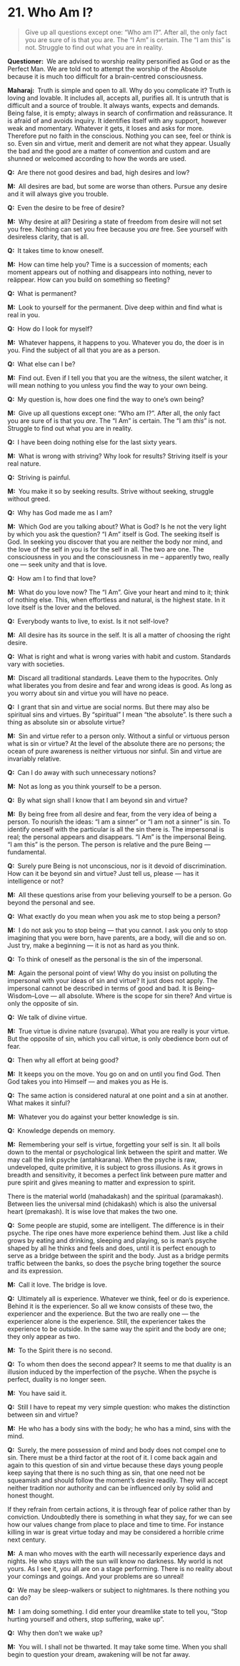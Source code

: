 # 21. Who Am I?

>Give up all questions except one: “Who am I?”. After all, the only fact you are sure of is that you <span style=font-style:normal>are</span>. The “I Am” is certain. The “I am <span style=font-style:normal>this</span>” is not. Struggle to find out what you are in reality.

**Questioner:**&ensp;We are advised to worship reality personified as God or as the Perfect Man. We are told not to attempt the worship of the Absolute because it is much too difficult for a brain-centred consciousness.

**Maharaj:**&ensp;Truth is simple and open to all. Why do you complicate it? Truth is loving and lovable. It includes all, accepts all, purifies all. It is untruth that is difficult and a source of trouble. It always wants, expects and demands. Being false, it is empty; always in search of confirmation and reässurance. It is afraid of and avoids inquiry. It identifies itself with any support, however weak and momentary. Whatever it gets, it loses and asks for more. Therefore put no faith in the conscious. Nothing you can see, feel or think is so. Even sin and virtue, merit and demerit are not what they appear. Usually the bad and the good are a matter of convention and custom and are shunned or welcomed according to how the words are used.

**Q:**&ensp;Are there not good desires and bad, high desires and low?

**M:**&ensp;All desires are bad, but some are worse than others. Pursue any desire and it will always give you trouble.

**Q:**&ensp;Even the desire to be free of desire?

**M:**&ensp;Why desire at all? Desiring a state of freedom from desire will not set you free. Nothing can set you free because you *are* free. See yourself with desireless clarity, that is all.

**Q:**&ensp;It takes time to know oneself.

**M:**&ensp;How can time help you? Time is a succession of moments; each moment appears out of nothing and disappears into nothing, never to reäppear. How can you build on something so fleeting?

**Q:**&ensp;What is permanent?

**M:**&ensp;Look to yourself for the permanent. Dive deep within and find what is real in you.

**Q:**&ensp;How do I look for myself?

**M:**&ensp;Whatever happens, it happens to you. Whatever you do, the doer is in you. Find the subject of all that you are as a person.

**Q:**&ensp;What else can I be?

**M:**&ensp;Find out. Even if I tell you that you are the witness, the silent watcher, it will mean nothing to you unless you find the way to your own being.

**Q:**&ensp;My question is, how does one find the way to one’s own being?

**M:**&ensp;Give up all questions except one: “Who am I?”. After all, the only fact you are sure of is that you *are*. The “I Am” is certain. The “I am *this*” is not. Struggle to find out what you are in reality.

**Q:**&ensp;I have been doing nothing else for the last sixty years.

**M:**&ensp;What is wrong with striving? Why look for results? Striving itself is your real nature.

**Q:**&ensp;Striving is painful.

**M:**&ensp;You make it so by seeking results. Strive without seeking, struggle without greed.

**Q:**&ensp;Why has God made me as I am?

**M:**&ensp;Which God are you talking about? What is God? Is he not the very light by which you ask the question? “I Am” itself is God. The seeking itself is God. In seeking you discover that you are neither the body nor mind, and the love of the self in you is for the self in all. The two are one. The consciousness in you and the consciousness in me – apparently two, really one — seek unity and that is love.

**Q:**&ensp;How am I to find that love?

**M:**&ensp;What do you love now? The “I Am”. Give your heart and mind to it; think of nothing else. This, when effortless and natural, is the highest state. In it love itself is the lover and the beloved.

**Q:**&ensp;Everybody wants to live, to exist. Is it not self-love?

**M:**&ensp;All desire has its source in the self. It is all a matter of choosing the right desire.

**Q:**&ensp;What is right and what is wrong varies with habit and custom. Standards vary with societies.

**M:**&ensp;Discard all traditional standards. Leave them to the hypocrites. Only what liberates you from desire and fear and wrong ideas is good. As long as you worry about sin and virtue you will have no peace.

**Q:**&ensp;I grant that sin and virtue are social norms. But there may also be spiritual sins and virtues. By “spiritual” I mean “the absolute”. Is there such a thing as absolute sin or absolute virtue?

**M:**&ensp;Sin and virtue refer to a person only. Without a sinful or virtuous person what is sin or virtue? At the level of the absolute there are no persons; the ocean of pure awareness is neither virtuous nor sinful. Sin and virtue are invariably relative.

**Q:**&ensp;Can I do away with such unnecessary notions?

**M:**&ensp;Not as long as you think yourself to be a person.

**Q:**&ensp;By what sign shall l know that I am beyond sin and virtue?

**M:**&ensp;By being free from all desire and fear, from the very idea of being a person. To nourish the ideas: “I am a sinner” or “I am not a sinner” is sin. To identify oneself with the particular is all the sin there is. The impersonal is real; the personal appears and disappears. “I Am” is the impersonal Being. “I am this” is the person. The person is relative and the pure Being — fundamental.

**Q:**&ensp;Surely pure Being is not unconscious, nor is it devoid of discrimination. How can it be beyond sin and virtue? Just tell us, please — has it intelligence or not?

**M:**&ensp;All these questions arise from your believing yourself to be a person. Go beyond the personal and see.

**Q:**&ensp;What exactly do you mean when you ask me to stop being a person?

**M:**&ensp;I do not ask you to stop being — that you cannot. I ask you only to stop imagining that you were born, have parents, are a body, will die and so on. Just try, make a beginning — it is not as hard as you think.

**Q:**&ensp;To think of oneself as the personal is the sin of the impersonal.

**M:**&ensp;Again the personal point of view! Why do you insist on polluting the impersonal with your ideas of sin and virtue? It just does not apply. The impersonal cannot be described in terms of good and bad. It is Being–Wisdom–Love — all absolute. Where is the scope for sin there? And virtue is only the opposite of sin.

**Q:**&ensp;We talk of divine virtue.

**M:**&ensp;True virtue is divine nature (<span data-tippy-content="One’s own form, nature, character.">svarupa</span>). What you are really is your virtue. But the opposite of sin, which you call virtue, is only obedience born out of fear.

**Q:**&ensp;Then why all effort at being good?

**M:**&ensp;It keeps you on the move. You go on and on until you find God. Then God takes you into Himself — and makes you as He is.

**Q:**&ensp;The same action is considered natural at one point and a sin at another. What makes it sinful?

**M:**&ensp;Whatever you do against your better knowledge is sin.

**Q:**&ensp;Knowledge depends on memory.

**M:**&ensp;Remembering your self is virtue, forgetting your self is sin. It all boils down to the mental or psychological link between the spirit and matter. We may call the link psyche (<span data-tippy-content="The psyche, mind. Mind in a collective sense, including intelligence (<em>buddhi</em>), ego (<em>ahamkara</em>) and mind (<em>manas</em>).">antahkarana</span>). When the psyche is raw, undeveloped, quite primitive, it is subject to gross illusions. As it grows in breadth and sensitivity, it becomes a perfect link between pure matter and pure spirit and gives meaning to matter and expression to spirit.

There is the material world (<span data-tippy-content="The great expanse of existence, the universe of matter and energy.">mahadakash</span>) and the spiritual (<span data-tippy-content="The great expanse, the timeless and spaceless reality; the Absolute being.">paramakash</span>). Between lies the universal mind (<span data-tippy-content="[<em>chit</em>, to perceive + <em>akash</em>, expanse, sky] <em>Brahman</em> in its aspect of limitless knowledge, the expanse of awareness. Variously used for consciousness, individual as well as universal.">chidakash</span>) which is also the universal heart (<span data-tippy-content="<em>Brahman</em> in its aspect of limitless love. It is another name for <em>chidakash</em>, but it lays stress on the love aspect not on the knowledge aspect. Love is the expression of the Self through the heart.">premakash</span>). It is wise love that makes the two one.

**Q:**&ensp;Some people are stupid, some are intelligent. The difference is in their psyche. The ripe ones have more experience behind them. Just like a child grows by eating and drinking, sleeping and playing, so is man’s psyche shaped by all he thinks and feels and does, until it is perfect enough to serve as a bridge between the spirit and the body. Just as a bridge permits traffic between the banks, so does the psyche bring together the source and its expression.

**M:**&ensp;Call it love. The bridge is love.

**Q:**&ensp;Ultimately all is experience. Whatever we think, feel or do is experience. Behind it is the experiencer. So all we know consists of these two, the experiencer and the experience. But the two are really one — the experiencer alone is the experience. Still, the experiencer takes the experience to be outside. In the same way the spirit and the body are one; they only appear as two.

**M:**&ensp;To the Spirit there is no second.

**Q:**&ensp;To whom then does the second appear? It seems to me that duality is an illusion induced by the imperfection of the psyche. When the psyche is perfect, duality is no longer seen.

**M:**&ensp;You have said it.

**Q:**&ensp;Still I have to repeat my very simple question: who makes the distinction between sin and virtue?

**M:**&ensp;He who has a body sins with the body; he who has a mind, sins with the mind.

**Q:**&ensp;Surely, the mere possession of mind and body does not compel one to sin. There must be a third factor at the root of it. I come back again and again to this question of sin and virtue because these days young people keep saying that there is no such thing as sin, that one need not be squeamish and should follow the moment’s desire readily. They will accept neither tradition nor authority and can be influenced only by solid and honest thought. 

If they refrain from certain actions, it is through fear of police rather than by conviction. Undoubtedly there is something in what they say, for we can see how our values change from place to place and time to time. For instance killing in war is great virtue today and may be considered a horrible crime next century.

**M:**&ensp;A man who moves with the earth will necessarily experience days and nights. He who stays with the sun will know no darkness. My world is not yours. As I see it, you all are on a stage performing. There is no reality about your comings and goings. And your problems are so unreal!

**Q:**&ensp;We may be sleep-walkers or subject to nightmares. Is there nothing you can do?

**M:**&ensp;I am doing something. I did enter your dreamlike state to tell you, “Stop hurting yourself and others, stop suffering, wake up”.

**Q:**&ensp;Why then don’t we wake up?

**M:**&ensp;You will. I shall not be thwarted. It may take some time. When you shall begin to question your dream, awakening will be not far away.

<script>
export default {
  props: ["slot-key"],
  mounted () {
    tippy("[data-tippy-content]", {allowHTML: true});
  }
}
</script>